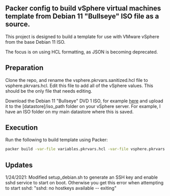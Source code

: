 ## Packer config to build vSphere virtual machines template from Debian 11 "Bullseye" ISO file as a source.

This project is designed to build a template for use with VMware vSphere from the base Debian 11 ISO.

The focus is on using HCL formatting, as JSON is becoming deprecated.  

## Preparation

Clone the repo, and rename the vsphere.pkrvars.sanitized.hcl file to vsphere.pkrvars.hcl.  Edit this file to add all of the vSphere values.  This should be the only file that needs editing.

Download the Debian 11 "Bullseye" DVD 1 ISO, for example [here](http://mirrors.ocf.berkeley.edu/debian-cd/11.2.0/amd64/iso-dvd/debian-11.2.0-amd64-DVD-1.iso) and upload it to the [datastore]/iso_path folder on your vSphere server.  For example, I have an ISO folder on my main datastore where this is saved.

## Execution

Run the following to build template using Packer:

```bash
packer build -var-file variables.pkrvars.hcl -var-file vsphere.pkrvars.hcl debian11-bullseye.pkr.hcl
```

## Updates

1/24/2021:  Modified setup_debian.sh to generate an SSH key and enable sshd service to start on boot.
Otherwise you get this error when attempting to start sshd: "sshd: no hostkeys available -- exiting"